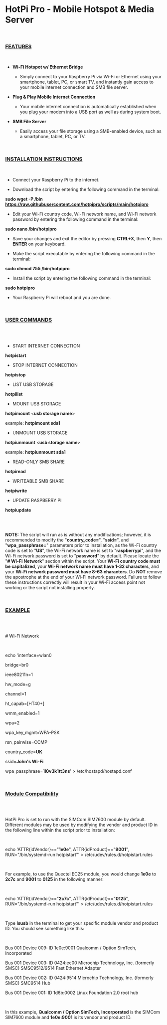 **<h1>HotPi Pro - Mobile Hotspot & Media Server</h1>**

<br>

**<h3><ins>FEATURES</ins></h3>**

<br>

- **Wi-Fi Hotspot w/ Ethernet Bridge**

  - Simply connect to your Raspberry Pi via Wi-Fi or Ethernet using your smartphone, tablet, PC, or smart TV, and instantly gain access to your mobile internet connection and SMB file server.

- **Plug & Play Mobile Internet Connection**

  - Your mobile internet connection is automatically established when you plug your modem into a USB port as well as during system boot.

- **SMB File Server**

  - Easily access your file storage using a SMB-enabled device, such as a smartphone, tablet, PC, or TV.

<br>

**<h3><ins>INSTALLATION INSTRUCTIONS</ins></h3>**

<br>

- Connect your Raspberry Pi to the internet.

- Download the script by entering the following command in the terminal:

**sudo wget -P /bin https://raw.githubusercontent.com/hotpipro/scripts/main/hotpipro**

- Edit your Wi-Fi country code, Wi-Fi network name, and Wi-Fi network password by entering the following command in the terminal:

**sudo nano /bin/hotpipro**

- Save your changes and exit the editor by pressing **CTRL+X**, then **Y**, then **ENTER** on your keyboard.

- Make the script executable by entering the following command in the terminal:

**sudo chmod 755 /bin/hotpipro**

- Install the script by entering the following command in the terminal:

**sudo hotpipro**

- Your Raspberry Pi will reboot and you are done.

<br>

**<h3><ins>USER COMMANDS</ins></h3>**

<br>
<br>

- START INTERNET CONNECTION

**hotpistart**

- STOP INTERNET CONNECTION

**hotpistop**

- LIST USB STORAGE

**hotpilist**

- MOUNT USB STORAGE

**hotpimount** \<**usb storage name**\>

example: **hotpimount sda1**

- UNMOUNT USB STORAGE

**hotpiunmount** \<**usb storage name**\>

example: **hotpiunmount sda1**

- READ-ONLY SMB SHARE

**hotpiread**

- WRITEABLE SMB SHARE

**hotpiwrite**

- UPDATE RASPBERRY PI

**hotpiupdate**

<br>
<br>

**NOTE:** The script will run as is without any modifications; however, it is recommended to modify the "**country_code=**", "**ssid=**", and "**wpa_passphrase=**" parameters prior to installation, as the Wi-Fi country code is set to "**US**", the Wi-Fi network name is set to "**raspberrypi**", and the Wi-Fi network password is set to "**password**" by default. Please locate the "**# Wi-Fi Network**" section within the script. Your **Wi-Fi country code must be capitalized**, your **Wi-Fi network name must have 1-32 characters**, and your **Wi-Fi network password must have 8-63 characters**. Do **NOT** remove the apostrophe at the end of your Wi-Fi network password. Failure to follow these instructions correctly will result in your Wi-Fi access point not working or the script not installing properly.

<br>

**<h3><ins>EXAMPLE</ins></h3>**

<br>
<br>

\# Wi-Fi Network

<br>

echo 'interface=wlan0

bridge=br0

ieee80211n=1

hw_mode=g

channel=1

ht_capab=[HT40+]

wmm_enabled=1

wpa=2

wpa_key_mgmt=WPA-PSK

rsn_pairwise=CCMP

country_code=**UK**

ssid=**John's Wi-Fi**
 
wpa_passphrase=**1l0v3k1tt3ns**' > /etc/hostapd/hostapd.conf

<br>

**<h3><ins>Module Compatibility</ins></h3>**

<br>
<br>

HotPi Pro is set to run with the SIMCom SIM7600 module by default. Different modules may be used by modifying the vendor and product ID in the following line within the script prior to installation:

<br>

echo 'ATTR{idVendor}=="**1e0e**", ATTR{idProduct}=="**9001**", RUN="/bin/systemd-run hotpistart"' > /etc/udev/rules.d/hotpistart.rules

<br>

For example, to use the Quectel EC25 module, you would change **1e0e** to **2c7c** and **9001** to **0125** in the following manner:

<br>

echo 'ATTR{idVendor}=="**2c7c**", ATTR{idProduct}=="**0125**", RUN="/bin/systemd-run hotpistart"' > /etc/udev/rules.d/hotpistart.rules

<br>

Type **lsusb** in the terminal to get your specific module vendor and product ID. You should see something like this:

<br>

Bus 001 Device 009: ID 1e0e:9001 Qualcomm / Option SimTech, Incorporated

Bus 001 Device 003: ID 0424:ec00 Microchip Technology, Inc. (formerly SMSC) SMSC9512/9514 Fast Ethernet Adapter

Bus 001 Device 002: ID 0424:9514 Microchip Technology, Inc. (formerly SMSC) SMC9514 Hub

Bus 001 Device 001: ID 1d6b:0002 Linux Foundation 2.0 root hub

<br>

In this example, **Qualcomm / Option SimTech, Incorporated** is the SIMCom SIM7600 module and **1e0e:9001** is its vendor and product ID.
